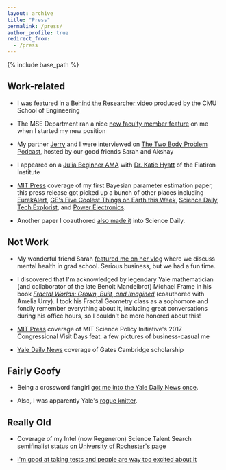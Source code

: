 ```yaml
---
layout: archive
title: "Press"
permalink: /press/
author_profile: true
redirect_from:
  - /press
---
```


{% include base_path %}

Work-related
------------
* I was featured in a [Behind the Researcher video](https://www.youtube.com/watch?v=rqQSKwDsZLY) produced by the CMU School of Engineering

* The MSE Department ran a nice [new faculty member feature](https://www.mse.engineering.cmu.edu//news/2022/09/26-rachel_kurchin.html) on me when I started my new position

* My partner [Jerry](https://www.cmu.edu/cee/m5lab/) and I were interviewed on [The Two Body Problem Podcast](https://podcasts.apple.com/us/podcast/the-two-body-problem-podcast/id1546810474), hosted by our good friends Sarah and Akshay

* I appeared on a [Julia Beginner AMA](https://www.youtube.com/watch?v=sLdlIs_e07E) with [Dr. Katie Hyatt](https://kshyatt.github.io) of the Flatiron Institute

* [MIT Press](http://news.mit.edu/2017/new-technique-allows-rapid-screening-new-types-solar-cells-1220) coverage of my first Bayesian parameter estimation paper, this press release got picked up a bunch of other places including [EurekAlert](https://www.eurekalert.org/pub_releases/2017-12/miot-nta122017.php), [GE's Five Coolest Things on Earth this Week](https://www.ge.com/reports/5-coolest-things-earth-week-41/), [Science Daily](https://www.sciencedaily.com/releases/2017/12/171220131641.htm), [Tech Explorist](https://www.techexplorist.com/new-technique-allows-rapid-screening-for-new-types-of-solar-cells/9824/), and [Power Electronics](https://www.powerelectronics.com/power-management/unique-test-and-model-method-quickly-screens-new-photovoltaic-materials).

* Another paper I coauthored [also made it](https://www.sciencedaily.com/releases/2017/07/170718113713.htm) into Science Daily.

Not Work
--------
* My wonderful friend Sarah [featured me on her vlog](https://www.youtube.com/watch?v=a8lfNXKWiME) where we discuss mental health in grad school. Serious business, but we had a fun time.

* I discovered that I'm acknowledged by legendary Yale mathematician (and collaborator of the late Benoit Mandelbrot) Michael Frame in his book [_Fractal Worlds: Grown, Built, and Imagined_](https://yalebooks.yale.edu/book/9780300197877/fractal-worlds) (coauthored with Amelia Urry). I took his Fractal Geometry class as a sophomore and fondly remember everything about it, including great conversations during his office hours, so I couldn't be more honored about this!

* [MIT Press](http://news.mit.edu/2017/mit-students-and-postdocs-advocate-for-science-engineering-funding-on-capitol-hill-0511) coverage of MIT Science Policy Initiative's 2017 Congressional Visit Days feat. a few pictures of business-casual me

* [Yale Daily News](https://yaledailynews.com/blog/2013/02/13/two-yalies-named-gates-scholars/) coverage of Gates Cambridge scholarship

Fairly Goofy
------------
* Being a crossword fangirl [got me into the Yale Daily News once](https://yaledailynews.com/blog/2010/04/13/shortz-puzzles-cruciverbalists/).

* Also, I was apparently Yale's [rogue knitter](https://yaledailynews.com/blog/2010/09/10/knitters-find-a-place-in-yales-social-fabric/).

Really Old
----------

* Coverage of my Intel (now Regeneron) Science Talent Search semifinalist status [on University of Rochester's page](https://www.rochester.edu/news/show.php?id=3305)

* [I'm good at taking tests and people are way too excited about it](https://www.mpnnow.com/x1191421564/Harley-student-aces-national-exam)
